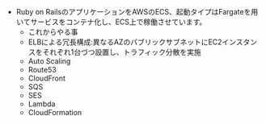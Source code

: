- Ruby on RailsのアプリケーションをAWSのECS、起動タイプはFargateを用いてサービスをコンテナ化し、ECS上で稼働させています。
  - これからやる事
   - ELBによる冗長構成:異なるAZのパブリックサブネットにEC2インスタンスをそれぞれ1台づつ設置し、トラフィック分散を実施
   - Auto Scaling
   - Route53
   - CloudFront
   - SQS
   - SES
   - Lambda
   - CloudFormation
